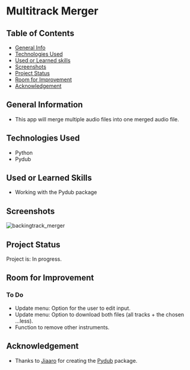 # Multitrack Merger

## Table of Contents
* [General Info](#general-information)
* [Technologies Used](#technologies-used)
* [Used or Learned skills](#used-or-learned-skills)
* [Screenshots](#screenshots)
* [Project Status](#project-status)
* [Room for Improvement](#room-for-improvement)
* [Acknowledgement](#acknowledgement)

## General Information
- This app will merge multiple audio files into one merged audio file.


## Technologies Used
- Python
- Pydub

## Used or Learned Skills
- Working with the Pydub package 

## Screenshots
![backingtrack_merger](https://user-images.githubusercontent.com/22345585/191718889-1757dfce-11cd-4aaf-a03f-be2b2f5095c9.gif)


## Project Status
Project is: In progress.

## Room for Improvement
### To Do
- Update menu: Option for the user to edit input.
- Update menu: Option to download both files (all tracks + the chosen ...less).
- Function to remove other instruments.

## Acknowledgement
- Thanks to [Jiaaro](https://github.com/jiaaro) for creating the [Pydub](https://github.com/jiaaro/pydub) package.
